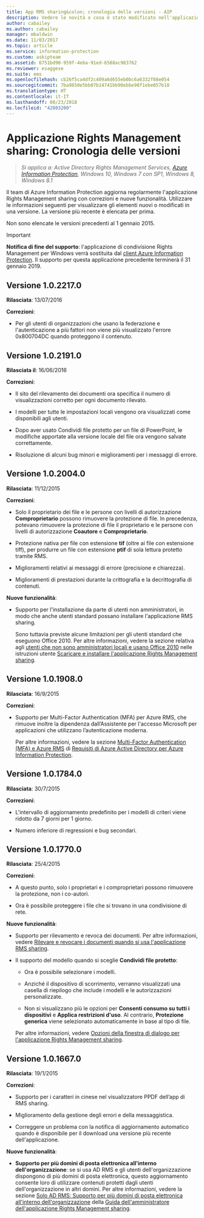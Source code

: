 ```yaml
---
title: App RMS sharing&colon; cronologia delle versioni - AIP
description: Vedere le novità o cosa è stato modificato nell'applicazione Rights Management sharing per Windows.
author: cabailey
ms.author: cabailey
manager: mbaldwin
ms.date: 11/03/2017
ms.topic: article
ms.service: information-protection
ms.custom: askipteam
ms.assetid: 6751bd90-959f-4eba-91ed-6588ac983762
ms.reviewer: esaggese
ms.suite: ems
ms.openlocfilehash: cb26f5ca4df2c409a6d655eb0bc6a6332f08e054
ms.sourcegitcommit: 7ba9850e5bb07b14741bb90ebbe98f1ebe057b10
ms.translationtype: HT
ms.contentlocale: it-IT
ms.lasthandoff: 08/23/2018
ms.locfileid: "42803200"
---
```

# <a name="rights-management-sharing-application-version-release-history"></a>Applicazione Rights Management sharing: Cronologia delle versioni

>*Si applica a: Active Directory Rights Management Services, [Azure Information Protection](https://azure.microsoft.com/pricing/details/information-protection), Windows 10, Windows 7 con SP1, Windows 8, Windows 8.1*

Il team di Azure Information Protection aggiorna regolarmente l'applicazione Rights Management sharing con correzioni e nuove funzionalità. Utilizzare le informazioni seguenti per visualizzare gli elementi nuovi o modificati in una versione. La versione più recente è elencata per prima.

Non sono elencate le versioni precedenti al 1 gennaio 2015.

> [!IMPORTANT]
> **Notifica di fine del supporto**: l'applicazione di condivisione Rights Management per Windows verrà sostituita dal [client Azure Information Protection](aip-client.md). Il supporto per questa applicazione precedente terminerà il 31 gennaio 2019. 

## <a name="version-1022170"></a>Versione 1.0.2217.0

**Rilasciata**: 13/07/2016

**Correzioni**:

- Per gli utenti di organizzazioni che usano la federazione e l'autenticazione a più fattori non viene più visualizzato l'errore 0x800704DC quando proteggono il contenuto.



## <a name="version-1021910"></a>Versione 1.0.2191.0
**Rilasciata il**: 16/06/2016

**Correzioni**:

- Il sito del rilevamento dei documenti ora specifica il numero di visualizzazioni corretto per ogni documento rilevato.

- I modelli per tutte le impostazioni locali vengono ora visualizzati come disponibili agli utenti.

- Dopo aver usato Condividi file protetto per un file di PowerPoint, le modifiche apportate alla versione locale del file ora vengono salvate correttamente.

- Risoluzione di alcuni bug minori e miglioramenti per i messaggi di errore.


## <a name="version-1020040"></a>Versione 1.0.2004.0
**Rilasciata**: 11/12/2015

**Correzioni**:

-   Solo il proprietario dei file e le persone con livelli di autorizzazione **Comproprietario** possono rimuovere la protezione di file. In precedenza, potevano rimuovere la protezione di file il proprietario e le persone con livelli di autorizzazione **Coautore** e **Comproprietario**.

-   Protezione nativa per file con estensione **tif** (oltre ai file con estensione tiff), per produrre un file con estensione **ptif** di sola lettura protetto tramite RMS.

-   Miglioramenti relativi ai messaggi di errore (precisione e chiarezza).

-   Miglioramenti di prestazioni durante la crittografia e la decrittografia di contenuti.

**Nuove funzionalità**:

-   Supporto per l'installazione da parte di utenti non amministratori, in modo che anche utenti standard possano installare l'applicazione RMS sharing.

    Sono tuttavia previste alcune limitazioni per gli utenti standard che eseguono Office 2010. Per altre informazioni, vedere la sezione relativa agli [utenti che non sono amministratori locali e usano Office 2010](install-sharing-app.md#if-you-are-not-a-local-administrator-and-use-office-2010) nelle istruzioni utente [Scaricare e installare l'applicazione Rights Management sharing](install-sharing-app.md).

## <a name="version-1019080"></a>Versione 1.0.1908.0
**Rilasciata**: 16/9/2015

**Correzioni**:

-   Supporto per Multi-Factor Authentication (MFA) per Azure RMS, che rimuove inoltre la dipendenza dall’Assistente per l'accesso Microsoft per applicazioni che utilizzano l’autenticazione moderna.

    Per altre informazioni, vedere la sezione [Multi-Factor Authentication (MFA) e Azure RMS](../requirements-servers.md) di [Requisiti di Azure Active Directory per Azure Information Protection](../requirements-servers.md).

## <a name="version-1017840"></a>Versione 1.0.1784.0
**Rilasciata**: 30/7/2015

**Correzioni**:

-   L'intervallo di aggiornamento predefinito per i modelli di criteri viene ridotto da 7 giorni per 1 giorno.

-   Numero inferiore di regressioni e bug secondari.

## <a name="version-1017700"></a>Versione 1.0.1770.0
**Rilasciata**: 25/4/2015

**Correzioni**:

-   A questo punto, solo i proprietari e i comproprietari possono rimuovere la protezione, non i co-autori.

-   Ora è possibile proteggere i file che si trovano in una condivisione di rete.

**Nuove funzionalità**:

-   Supporto per rilevamento e revoca dei documenti. Per altre informazioni, vedere [Rilevare e revocare i documenti quando si usa l'applicazione RMS sharing](sharing-app-track-revoke.md).

-   Il supporto del modello quando si sceglie **Condividi file protetto**:

    -   Ora è possibile selezionare i modelli.

    -   Anziché il dispositivo di scorrimento, verranno visualizzati una casella di riepilogo che include i modelli e le autorizzazioni personalizzate.

    -   Non si visualizzano più le opzioni per **Consenti consumo su tutti i dispositivi** e **Applica restrizioni d'uso**. Al contrario, **Protezione generica** viene selezionato automaticamente in base al tipo di file.

    Per altre informazioni, vedere [Opzioni della finestra di dialogo per l'applicazione Rights Management sharing](sharing-app-dialog-box.md).

## <a name="version-1016670"></a>Versione 1.0.1667.0
**Rilasciata**: 19/1/2015

**Correzioni**:

-   Supporto per i caratteri in cinese nel visualizzatore PPDF dell’app di RMS sharing.

-   Miglioramento della gestione degli errori e della messaggistica.

-   Correggere un problema con la notifica di aggiornamento automatico quando è disponibile per il download una versione più recente dell'applicazione.

**Nuove funzionalità**:

-   **Supporto per più domini di posta elettronica all'interno dell'organizzazione**: se si usa AD RMS e gli utenti dell'organizzazione dispongono di più domini di posta elettronica, questo aggiornamento consente loro di utilizzare contenuti protetti dagli utenti dell'organizzazione in altri domini. Per altre informazioni, vedere la sezione [Solo AD RMS: Supporto per più domini di posta elettronica all'interno dell'organizzazione](sharing-app-admin-guide.md#ad-rms-only-support-for-multiple-email-domains-within-your-organization) della [Guida dell'amministratore dell'applicazione Rights Management sharing](sharing-app-admin-guide.md).

